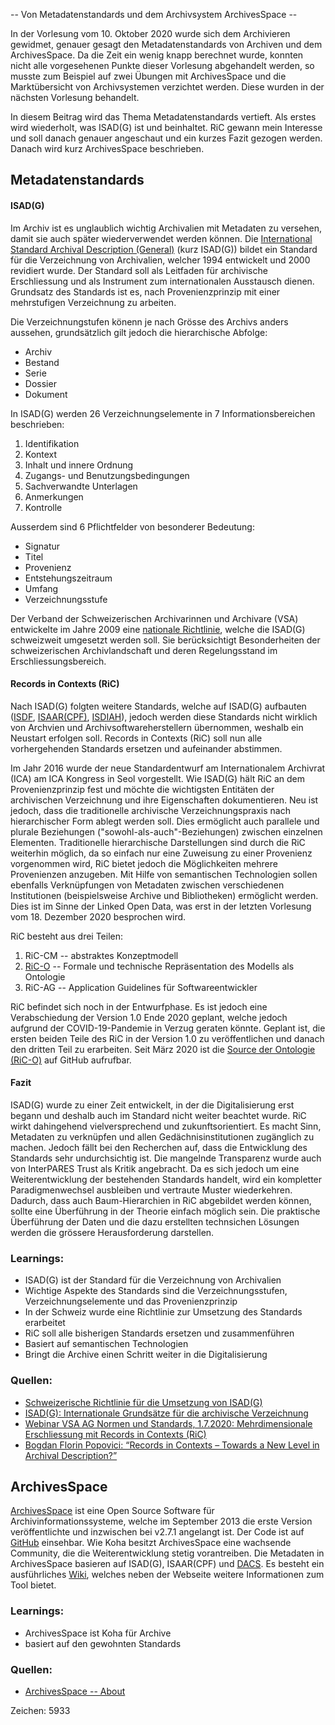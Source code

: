 -- Von Metadatenstandards und dem Archivsystem ArchivesSpace --

In der Vorlesung vom 10. Oktober 2020 wurde sich dem Archivieren gewidmet, genauer gesagt den Metadatenstandards von Archiven und dem ArchivesSpace. Da die Zeit ein wenig knapp berechnet wurde, konnten nicht alle vorgesehenen Punkte dieser Vorlesung abgehandelt werden, so musste zum Beispiel auf zwei Übungen mit ArchivesSpace und die Marktübersicht von Archivsystemen verzichtet werden. Diese wurden in der nächsten Vorlesung behandelt.

In diesem Beitrag wird das Thema Metadatenstandards vertieft. Als erstes wird wiederholt, was ISAD(G) ist und beinhaltet. RiC gewann mein Interesse und soll danach genauer angeschaut und ein kurzes Fazit gezogen werden. Danach wird kurz  ArchivesSpace beschrieben.

## Metadatenstandards

#### ISAD(G)

Im Archiv ist es unglaublich wichtig Archivalien mit Metadaten zu versehen, damit sie auch später wiederverwendet werden können. Die [International Standard Archival Description (General)](https://www.ica.org/en/isadg-general-international-standard-archival-description-second-edition) (kurz ISAD(G)) bildet ein Standard für die Verzeichnung von Archivalien, welcher 1994 entwickelt und 2000 revidiert wurde. Der Standard soll als Leitfaden für archivische Erschliessung und als Instrument zum internationalen Ausstausch dienen. Grundsatz des Standards ist es, nach Provenienzprinzip mit einer mehrstufigen Verzeichnung zu arbeiten.

Die Verzeichnungstufen könenn je nach Grösse des Archivs anders aussehen, grundsätzlich gilt jedoch die hierarchische Abfolge:
- Archiv
- Bestand
- Serie
- Dossier
- Dokument

In ISAD(G) werden 26 Verzeichnungselemente in 7 Informationsbereichen beschrieben:
1. Identifikation
2. Kontext
3. Inhalt und innere Ordnung
4. Zugangs- und Benutzungsbedingungen
5. Sachverwandte Unterlagen
6. Anmerkungen
7. Kontrolle

Ausserdem sind 6 Pflichtfelder von besonderer Bedeutung:
* Signatur
* Titel
* Provenienz
* Entstehungszeitraum
* Umfang
* Verzeichnungsstufe

Der Verband der Schweizerischen Archivarinnen und Archivare (VSA) entwickelte im Jahre 2009 eine [nationale Richtlinie](https://vsa-aas.ch/wp-content/uploads/2015/06/Richtlinien_ISAD_G_VSA_d.pdf), welche die ISAD(G) schweizweit umgesetzt werden soll. Sie berücksichtigt Besonderheiten der schweizerischen Archivlandschaft und deren Regelungsstand im Erschliessungsbereich.

#### Records in Contexts (RiC)
Nach ISAD(G) folgten weitere Standards, welche auf ISAD(G) aufbauten ([ISDF](https://www.ica.org/en/isdf-international-standard-describing-functions), [ISAAR(CPF)](https://www.ica.org/en/isaar-cpf-international-standard-archival-authority-record-corporate-bodies-persons-and-families-2nd), [ISDIAH](https://www.ica.org/en/isdiah-international-standard-describing-institutions-archival-holdings)), jedoch werden diese Standards nicht wirklich von Archvien und Archivsoftwareherstellern übernommen, weshalb ein Neustart erfolgen soll. Records in Contexts (RiC) soll nun alle vorhergehenden Standards ersetzen und aufeinander abstimmen.

Im Jahr 2016 wurde der neue Standardentwurf am Internationalem Archivrat (ICA) am ICA Kongress in Seol vorgestellt. Wie ISAD(G) hält RiC an dem Provenienzprinzip fest und möchte die wichtigsten Entitäten der archivischen Verzeichnung und ihre Eigenschaften dokumentieren. Neu ist jedoch, dass die traditionelle archivische Verzeichnungspraxis nach hierarchischer Form ablegt werden soll. Dies ermöglicht auch parallele und plurale Beziehungen ("sowohl-als-auch"-Beziehungen) zwischen einzelnen Elementen. Traditionelle hierarchische Darstellungen sind durch die RiC weiterhin möglich, da so einfach nur eine Zuweisung zu einer Provenienz vorgenommen wird, RiC bietet jedoch die Möglichkeiten mehrere Provenienzen anzugeben. Mit Hilfe von semantischen Technologien sollen ebenfalls Verknüpfungen von Metadaten zwischen verschiedenen Institutionen (beispielsweise Archive und Bibliotheken) ermöglicht werden. Dies ist im Sinne der Linked Open Data, was erst in der letzten Vorlesung vom 18. Dezember 2020 besprochen wird.

RiC besteht aus drei Teilen:
1. RiC-CM -- abstraktes Konzeptmodell
2. [RiC-O](https://ica-egad.github.io/RiC-O/) -- Formale und technische Repräsentation des Modells als Ontologie
3. RiC-AG -- Application Guidelines für Softwareentwickler

RiC befindet sich noch in der Entwurfphase. Es ist jedoch eine Verabschiedung der Version 1.0 Ende 2020 geplant, welche jedoch aufgrund der COVID-19-Pandemie in Verzug geraten könnte. Geplant ist, die ersten beiden Teile des RiC in der Version 1.0 zu veröffentlichen und danach den dritten Teil zu erarbeiten. Seit März 2020 ist die [Source der Ontologie (RiC-O)](https://github.com/ICA-EGAD/RiC-O) auf GitHub aufrufbar.

#### Fazit
ISAD(G) wurde zu einer Zeit entwickelt, in der die Digitalisierung erst begann und deshalb auch im Standard nicht weiter beachtet wurde. RiC wirkt dahingehend vielversprechend und zukunftsorientiert. Es macht Sinn, Metadaten zu verknüpfen und allen Gedächnisinstitutionen zugänglich zu machen. Jedoch fällt bei den Recherchen auf, dass die Entwicklung des Standards sehr undurchsichtig ist. Die mangelnde Transparenz wurde auch von InterPARES Trust als Kritik angebracht. Da es sich jedoch um eine Weiterentwicklung der bestehenden Standards handelt, wird ein kompletter Paradigmenwechsel ausbleiben und vertraute Muster wiederkehren. Dadurch, dass auch Baum-Hierarchien in RiC abgebildet werden können, sollte eine Überführung in der Theorie einfach möglich sein. Die praktische Überführung der Daten und die dazu erstellten technsichen Lösungen werden die grössere Herausforderung darstellen.

### Learnings:
- ISAD(G) ist der Standard für die Verzeichnung von Archivalien
- Wichtige Aspekte des Standards sind die Verzeichnungsstufen, Verzeichnungselemente und das Provenienzprinzip
- In der Schweiz wurde eine Richtlinie zur Umsetzung des Standards erarbeitet
- RiC soll alle bisherigen Standards ersetzen und zusammenführen
- Basiert auf semantischen Technologien
- Bringt die Archive einen Schritt weiter in die Digitalisierung

### Quellen:
- [Schweizerische Richtlinie für die Umsetzung von ISAD(G)](https://vsa-aas.ch/wp-content/uploads/2015/06/Richtlinien_ISAD_G_VSA_d.pdf)
- [ISAD(G): Internationale Grundsätze für die archivische Verzeichnung](https://www.ica.org/sites/default/files/CBPS_2000_Guidelines_ISAD%28G%29_Second-edition_DE.pdf)
- [Webinar VSA AG Normen und Standards, 1.7.2020: Mehrdimensionale Erschliessung mit Records in Contexts (RiC)](https://wiki.docuteam.ch/lib/exe/fetch.php?media=docuteam:praes_vsa-ric_20200701_wildi.pdf)
- [Bogdan Florin Popovici: “Records in Contexts – Towards a New Level in Archival Description?”](http://www.pokarh-mb.si/uploaded/datoteke/Radenci/radenci_2016/013-031_popovici_2016.pdf)

## ArchivesSpace
[ArchivesSpace](https://archivesspace.org/) ist eine Open Source Software für Archivinformationssysteme, welche im September 2013 die erste Version veröffentlichte und inzwischen bei v2.7.1 angelangt ist. Der Code ist auf [GitHub](https://github.com/archivesspace/archivesspace) einsehbar. Wie Koha besitzt ArchivesSpace eine wachsende Community, die die Weiterentwicklung stetig vorantreiben. Die Metadaten in ArchivesSpace basieren auf ISAD(G), ISAAR(CPF) und [DACS](https://www2.archivists.org/groups/technical-subcommittee-on-describing-archives-a-content-standard-dacs/describing-archives-a-content-standard-dacs-second-). Es besteht ein ausführliches [Wiki](https://archivesspace.atlassian.net/wiki/spaces/ADC/overview), welches neben der Webseite weitere Informationen zum Tool bietet.


### Learnings:
- ArchivesSpace ist Koha für Archive
- basiert auf den gewohnten Standards

### Quellen:
- [ArchivesSpace -- About](https://archivesspace.org/about/history)

Zeichen: 5933
